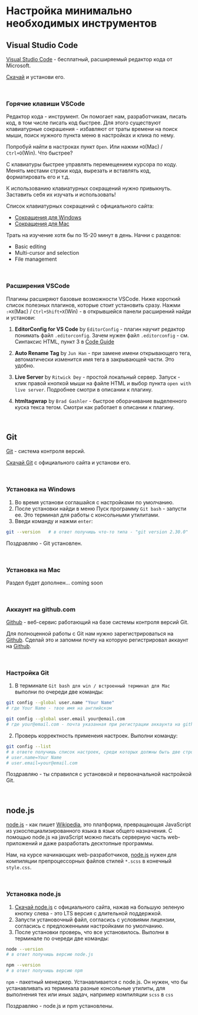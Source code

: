 # Настройка минимально необходимых инструментов

## Visual Studio Code

[Visual Studio Code](https://code.visualstudio.com) - бесплатный, расширяемый редактор кода от Microsoft.

[Скачай](https://code.visualstudio.com) и установи его.

<br>

### Горячие клавиши VSCode

Редактор кода - инструмент. Он помогает нам, разработчикам, писать код, в том числе писать код быстрее. Для этого существуют клавиатурные сокрашения - избавляют от траты времени на поиск мыши, поиск нужного пункта меню в настройках и клика по нему.

Попробуй найти в настроках пункт ```Open```. Или нажми ```⌘O```(Mac) / ```Ctrl+O```(Win). Что быстрее?

С клавиатуры быстрее управлять перемещением курсора по коду. Менять местами строки кода, вырезать и вставлять код, форматировать его и т.д.

К использованию клавиатурных сокращений нужно привыкнуть. Заставить себя их изучать и использовать!

Список клавиатурных сокращений с официального сайта:

- [Сокращения для Windows](https://code.visualstudio.com/shortcuts/keyboard-shortcuts-windows.pdf)
- [Сокращения для Mac](https://code.visualstudio.com/shortcuts/keyboard-shortcuts-macos.pdf)

Трать на изучение хотя бы по 15-20 минут в день. Начни с разделов:

- Basic editing
- Multi-cursor and selection
- File management

<br>

### Расширения VSCode

Плагины расширяют базовые возможности VSCode. Ниже короткий список полезных плагинов, которые стоит установить сразу. Нажми ```⇧⌘X```(Mac) / ```Ctrl+Shift+X```(Win) - в открывшейся панели расширений найди и установи:

1. **EditorConfig for VS Code** by ```EditorConfig``` - плагин научит редактор понимать файл ```.editorconfig```. Зачем нужен файл ```.editorconfig``` - см. Синтаксис HTML, пункт 3 в [Code Guide](https://kaddem.github.io/docs/code-guide/02_html/#_1)

2. **Auto Rename Tag** by ```Jun Han``` - при замене имени открывающего тега, автоматически изменится имя тега в закрывающей части. Это удобно.

3. **Live Server** by ```Ritwick Dey``` - простой локальный сервер. Запуск - клик правой кнопкой мыши на файле HTML и выбор пункта ```open with live server```. Подробнее смотри в описании к плагину.

4. **htmltagwrap** by ```Brad Gashler``` - быстрое оборачивание выделенного куска текса тегом. Смотри как работает в описании к плагину.

<br>

## Git

[Git](https://git-scm.com) - система контроля версий.

[Скачай Git](https://git-scm.com/download) c официального сайта и установи его.

<br>

### Установка на Windows

1. Во время установи соглашайся с настройками по умолчанию.
2. После установки найди в меню Пуск программу ```Git bash``` - запусти ее. Это терминал для работы с консольными утилитами.
3. Введи команду и нажми ```enter```:
```bash
git --version   # в ответ получишь что-то типа - "git version 2.30.0"
```

Поздравляю - Git установлен.

<br>

### Установка на Mac

Раздел будет дополнен... coming soon

<br>

### Аккаунт на github.com

[Github](https://github.com) - веб-сервис работающий на базе системы контроля версий Git.

Для полноценной работы с Git нам нужно зарегистрироваться на [Github](https://github.com).
Сделай это и запомни почту на которую регистрировал аккаунт на [Github](https://github.com).

<br>

### Настройка Git

1. В терминале ```Git bash для win / встроенный терминал для Mac``` выполни по очереди две команды:
```bash
git config --global user.name "Your Name"
# где Your Name - твое имя на английском
```
```bash
git config --global user.email your@email.com
# где your@email.com - почта указанная при регистрации аккаунта на github
```

2. Проверь корректность применеия настроек. Выполни команду:
```bash
git config --list
# в ответе получишь список настроек, среди которых должны быть две строки:
# user.name=Your Name
# user.email=your@email.com
```

Поздравляю - ты справился с установкой и первоначальной настройкой Git.

<br>

## node.js

[node.js](https://nodejs.org/en/) - как пишет [Wikipedia](https://ru.wikipedia.org/wiki/Node.js), это платформа, превращающая JavaScript из узкоспециализированного языка в язык общего назначения. С помощью node.js на javaScript можно писать серверную часть web-приложений и даже разработать десктопные программы.

Нам, на курсе начинающих web-разработчиков, [node.js](https://nodejs.org/en/) нужен для компиляции препроцессорных файлов стилей ```*.scss``` в конечный ```style.css```.

<br>

### Установка node.js

1. [Скачай node.js](https://nodejs.org/en/) с официального сайта, нажав на большую зеленую кнопку слева - это LTS версия с длительной поддержкой.
2. Запусти установочный файл, согласись с условиями лицензии, согласись с предложенными настройками по умолчанию.
3. После установки проверь, что все установилось. Выполни в терминале по очереди две команды:
```bash
node --version
# в ответ получишь версию node.js
```
```bash
npm --version
# в ответ получишь версию npm
```

```npm``` - пакетный менеджер. Устанавливается с node.js. Он нужен, что бы устанавливать из терминала разные консольные утилиты, для выполнения тех или иных задач, например компиляции ```scss``` в ```css```

Поздравляю - node.js и npm установлены.
